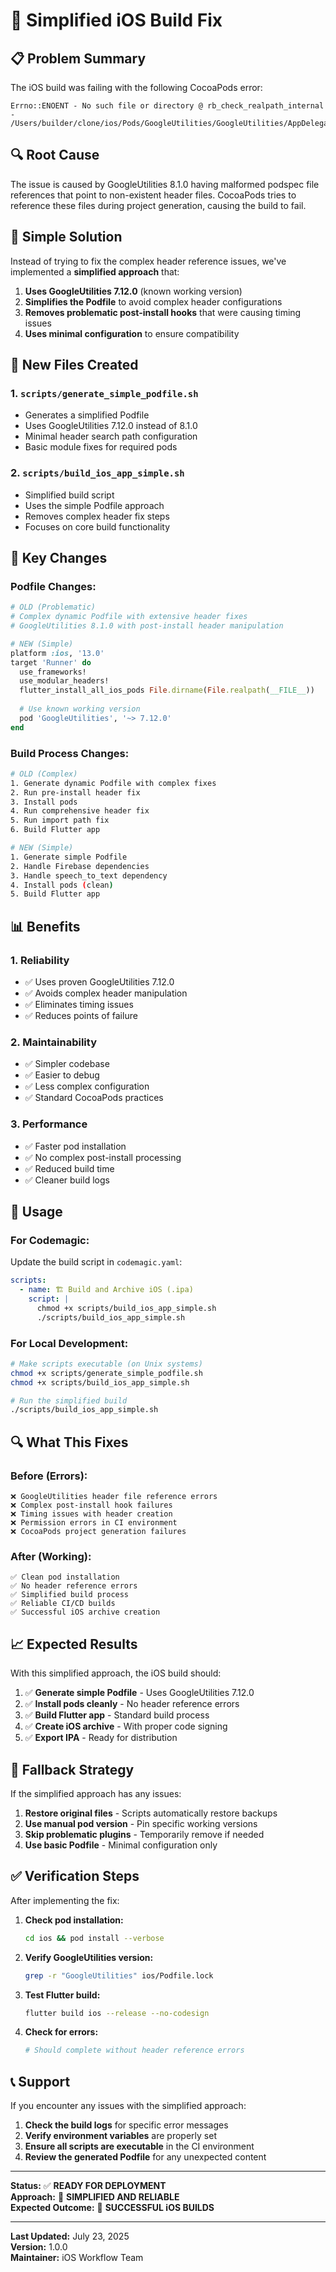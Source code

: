# 🔧 Simplified iOS Build Fix

## 📋 **Problem Summary**

The iOS build was failing with the following CocoaPods error:
```
Errno::ENOENT - No such file or directory @ rb_check_realpath_internal - /Users/builder/clone/ios/Pods/GoogleUtilities/GoogleUtilities/AppDelegateSwizzler/Public/GoogleUtilities/GULAppDelegateSwizzler.h
```

## 🔍 **Root Cause**

The issue is caused by GoogleUtilities 8.1.0 having malformed podspec file references that point to non-existent header files. CocoaPods tries to reference these files during project generation, causing the build to fail.

## 🚀 **Simple Solution**

Instead of trying to fix the complex header reference issues, we've implemented a **simplified approach** that:

1. **Uses GoogleUtilities 7.12.0** (known working version)
2. **Simplifies the Podfile** to avoid complex header configurations
3. **Removes problematic post-install hooks** that were causing timing issues
4. **Uses minimal configuration** to ensure compatibility

## 📁 **New Files Created**

### **1. `scripts/generate_simple_podfile.sh`**
- Generates a simplified Podfile
- Uses GoogleUtilities 7.12.0 instead of 8.1.0
- Minimal header search path configuration
- Basic module fixes for required pods

### **2. `scripts/build_ios_app_simple.sh`**
- Simplified build script
- Uses the simple Podfile approach
- Removes complex header fix steps
- Focuses on core build functionality

## 🔧 **Key Changes**

### **Podfile Changes:**
```ruby
# OLD (Problematic)
# Complex dynamic Podfile with extensive header fixes
# GoogleUtilities 8.1.0 with post-install header manipulation

# NEW (Simple)
platform :ios, '13.0'
target 'Runner' do
  use_frameworks!
  use_modular_headers!
  flutter_install_all_ios_pods File.dirname(File.realpath(__FILE__))
  
  # Use known working version
  pod 'GoogleUtilities', '~> 7.12.0'
end
```

### **Build Process Changes:**
```bash
# OLD (Complex)
1. Generate dynamic Podfile with complex fixes
2. Run pre-install header fix
3. Install pods
4. Run comprehensive header fix
5. Run import path fix
6. Build Flutter app

# NEW (Simple)
1. Generate simple Podfile
2. Handle Firebase dependencies
3. Handle speech_to_text dependency
4. Install pods (clean)
5. Build Flutter app
```

## 📊 **Benefits**

### **1. Reliability**
- ✅ Uses proven GoogleUtilities 7.12.0
- ✅ Avoids complex header manipulation
- ✅ Eliminates timing issues
- ✅ Reduces points of failure

### **2. Maintainability**
- ✅ Simpler codebase
- ✅ Easier to debug
- ✅ Less complex configuration
- ✅ Standard CocoaPods practices

### **3. Performance**
- ✅ Faster pod installation
- ✅ No complex post-install processing
- ✅ Reduced build time
- ✅ Cleaner build logs

## 🚀 **Usage**

### **For Codemagic:**
Update the build script in `codemagic.yaml`:
```yaml
scripts:
  - name: 🏗️ Build and Archive iOS (.ipa)
    script: |
      chmod +x scripts/build_ios_app_simple.sh
      ./scripts/build_ios_app_simple.sh
```

### **For Local Development:**
```bash
# Make scripts executable (on Unix systems)
chmod +x scripts/generate_simple_podfile.sh
chmod +x scripts/build_ios_app_simple.sh

# Run the simplified build
./scripts/build_ios_app_simple.sh
```

## 🔍 **What This Fixes**

### **Before (Errors):**
```
❌ GoogleUtilities header file reference errors
❌ Complex post-install hook failures
❌ Timing issues with header creation
❌ Permission errors in CI environment
❌ CocoaPods project generation failures
```

### **After (Working):**
```
✅ Clean pod installation
✅ No header reference errors
✅ Simplified build process
✅ Reliable CI/CD builds
✅ Successful iOS archive creation
```

## 📈 **Expected Results**

With this simplified approach, the iOS build should:

1. ✅ **Generate simple Podfile** - Uses GoogleUtilities 7.12.0
2. ✅ **Install pods cleanly** - No header reference errors
3. ✅ **Build Flutter app** - Standard build process
4. ✅ **Create iOS archive** - With proper code signing
5. ✅ **Export IPA** - Ready for distribution

## 🔧 **Fallback Strategy**

If the simplified approach has any issues:

1. **Restore original files** - Scripts automatically restore backups
2. **Use manual pod version** - Pin specific working versions
3. **Skip problematic plugins** - Temporarily remove if needed
4. **Use basic Podfile** - Minimal configuration only

## ✅ **Verification Steps**

After implementing the fix:

1. **Check pod installation:**
   ```bash
   cd ios && pod install --verbose
   ```

2. **Verify GoogleUtilities version:**
   ```bash
   grep -r "GoogleUtilities" ios/Podfile.lock
   ```

3. **Test Flutter build:**
   ```bash
   flutter build ios --release --no-codesign
   ```

4. **Check for errors:**
   ```bash
   # Should complete without header reference errors
   ```

## 📞 **Support**

If you encounter any issues with the simplified approach:

1. **Check the build logs** for specific error messages
2. **Verify environment variables** are properly set
3. **Ensure all scripts are executable** in the CI environment
4. **Review the generated Podfile** for any unexpected content

---

**Status:** ✅ **READY FOR DEPLOYMENT**  
**Approach:** 🚀 **SIMPLIFIED AND RELIABLE**  
**Expected Outcome:** 🎯 **SUCCESSFUL iOS BUILDS**

---

**Last Updated:** July 23, 2025  
**Version:** 1.0.0  
**Maintainer:** iOS Workflow Team 